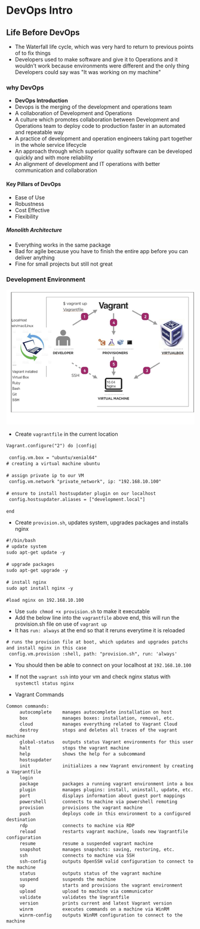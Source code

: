 # DevOps Intro
## Life Before DevOps
- The Waterfall life cycle, which was very hard to return to previous points of to fix things
- Developers used to make software and give it to Operations and it wouldn't work because environments were different and the only thing Developers could say was "It was working on my machine"
### why DevOps
- **DevOps Introduction**
- Devops is the merging of the development and operations team
- A collaboration of Development and Operations
- A culture which promotes collaboration between Development and Operations team to deploy code to production faster in an automated and repeatable way
- A practice of development and operation engineers taking part together in the whole service lifecycle
- An approach through which superior quality software can be developed quickly and with more reliability
- An alignment of development and IT operations with better communication and collaboration
#### Key Pillars of DevOps
- Ease of Use
- Robustness
- Cost Effective
- Flexibility
##### Monolith Architecture
- Everything works in the same package
- Bad for agile because you have to finish the entire app before you can deliver anything
- Fine for small projects but still not great

### Development Environment
![](images/dev-env.png)

- Create `vagrantfile` in the current location
```
Vagrant.configure("2") do |config|

 config.vm.box = "ubuntu/xenial64"
# creating a virtual machine ubuntu

# assign private ip to our VM
 config.vm.network "private_network", ip: "192.168.10.100"

# ensure to install hostsupdater plugin on our localhost
 config.hostsupdater.aliases = ["development.local"]

end
```
- Create `provision.sh`, updates system, upgrades packages and installs nginx
```
#!/bin/bash
# update system
sudo apt-get update -y

# upgrade packages
sudo apt-get upgrade -y

# install nginx
sudo apt install nginx -y

#load nginx on 192.168.10.100
```
- Use `sudo chmod +x provision.sh` to make it executable
- Add the below line into the `vagrantfile` above end, this will run the provision.sh file on use of `vagrant up`
- It has `run: always` at the end so that it reruns everytime it is reloaded

```
# runs the provision file at boot, which updates and upgrades patchs and install nginx in this case
 config.vm.provision :shell, path: "provision.sh", run: 'always'
```

- You should then be able to connect on your localhost at `192.168.10.100`
- If not the `vagrant ssh` into your vm and check nginx status with `systemctl status nginx`

- Vagrant Commands

```
Common commands:
     autocomplete    manages autocomplete installation on host
     box             manages boxes: installation, removal, etc.
     cloud           manages everything related to Vagrant Cloud
     destroy         stops and deletes all traces of the vagrant machine
     global-status   outputs status Vagrant environments for this user
     halt            stops the vagrant machine
     help            shows the help for a subcommand
     hostsupdater
     init            initializes a new Vagrant environment by creating a Vagrantfile
     login
     package         packages a running vagrant environment into a box
     plugin          manages plugins: install, uninstall, update, etc.
     port            displays information about guest port mappings
     powershell      connects to machine via powershell remoting
     provision       provisions the vagrant machine
     push            deploys code in this environment to a configured destination
     rdp             connects to machine via RDP
     reload          restarts vagrant machine, loads new Vagrantfile configuration
     resume          resume a suspended vagrant machine
     snapshot        manages snapshots: saving, restoring, etc.
     ssh             connects to machine via SSH
     ssh-config      outputs OpenSSH valid configuration to connect to the machine
     status          outputs status of the vagrant machine
     suspend         suspends the machine
     up              starts and provisions the vagrant environment
     upload          upload to machine via communicator
     validate        validates the Vagrantfile
     version         prints current and latest Vagrant version
     winrm           executes commands on a machine via WinRM
     winrm-config    outputs WinRM configuration to connect to the machine

```
